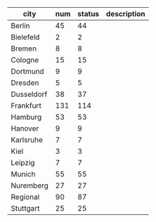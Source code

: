| city         | num  | status | description |
|--------------|------|------|------|
| Berlin       | 45   |  44    |      |
| Bielefeld    | 2    |  2   |      |
| Bremen       | 8    |  8   |      |
| Cologne      | 15   |  15    |      |
| Dortmund     | 9    |  9    |      |
| Dresden      | 5    |  5    |      |
| Dusseldorf   | 38   |  37    |      |
| Frankfurt    | 131  |  114    |      |
| Hamburg      | 53   |  53    |      |
| Hanover      | 9    |  9    |      |
| Karlsruhe    | 7    |  7    |      |
| Kiel         | 3    |  3   |      |
| Leipzig      | 7    |  7    |      |
| Munich       | 55   |  55    |      |
| Nuremberg    | 27   |  27    |      |
| Regional     | 90   |  87    |      |
| Stuttgart    | 25   |  25    |      |



